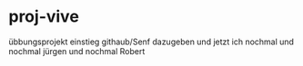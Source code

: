 # proj-vive
übbungsprojekt einstieg githaub/Senf dazugeben
und jetzt ich nochmal
und nochmal jürgen
und nochmal Robert
